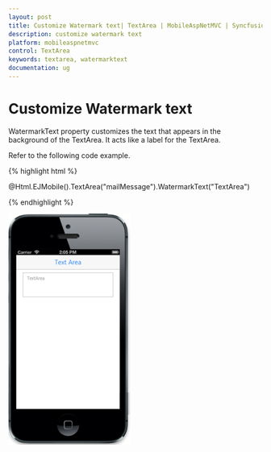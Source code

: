 ```yaml
---
layout: post
title: Customize Watermark text| TextArea | MobileAspNetMVC | Syncfusion
description: customize watermark text
platform: mobileaspnetmvc
control: TextArea
keywords: textarea, watermarktext
documentation: ug
---
```


# Customize Watermark text

WatermarkText property customizes the text that appears in the background of the TextArea. It acts like a label for the TextArea.

Refer to the following code example.

{% highlight html %}

@Html.EJMobile().TextArea("mailMessage").WatermarkText("TextArea")


{% endhighlight %}

![](Customize-Watermark-text_images/Customize-Watermark-text_img1.png)



